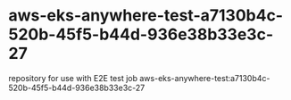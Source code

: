 # aws-eks-anywhere-test-a7130b4c-520b-45f5-b44d-936e38b33e3c-27
repository for use with E2E test job aws-eks-anywhere-test:a7130b4c-520b-45f5-b44d-936e38b33e3c-27
